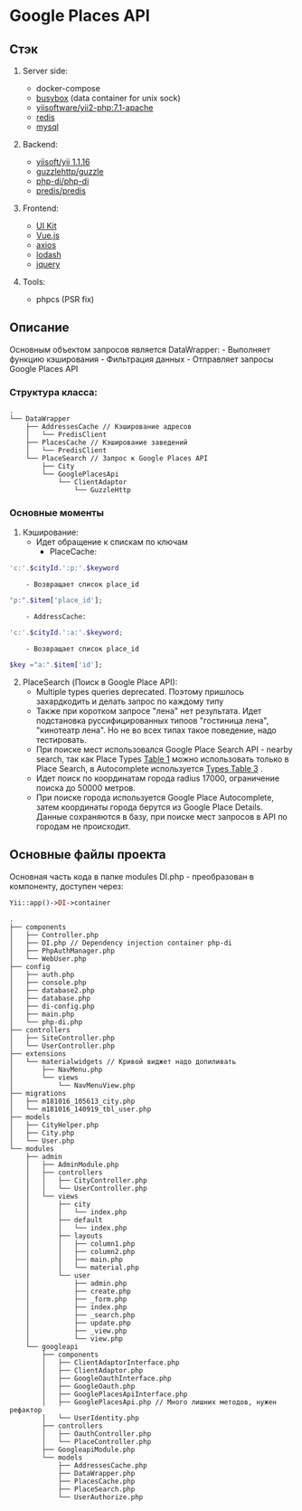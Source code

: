 # Google Places API

## Стэк
1. Server side:
    - docker-compose
    - [busybox](https://hub.docker.com/_/busybox/) (data container for unix sock)
    - [yiisoftware/yii2-php:7.1-apache](https://hub.docker.com/r/yiisoftware/yii2-php/tags/)
    - [redis](https://hub.docker.com/_/redis/)
    - [mysql](https://hub.docker.com/_/mysql/)

2. Backend:
    - [yiisoft/yii 1.1.16](https://github.com/yiisoft/yii/tree/1.1.16)
    - [guzzlehttp/guzzle](https://packagist.org/packages/guzzlehttp/guzzle)
    - [php-di/php-di](https://packagist.org/packages/php-di/php-di)
    - [predis/predis](https://packagist.org/packages/predis/predis)

3. Frontend:
    - [UI Kit](https://getuikit.com/)
    - [Vue.js](https://vuejs.org/)
    - [axios](https://github.com/axios/axios)
    - [lodash](https://lodash.com/)
    - [jquery](https://jquery.com/)

4. Tools:
    - phpcs (PSR fix)

## Описание

Основным объектом запросов является  DataWrapper:
    - Выполняет функцию кэширования
    - Фильтрация данных
    - Отправляет запросы Google Places API

### Структура класса:

```
.
└── DataWrapper
    ├── AddressesCache // Кэширование адресов
    │   └── PredisClient
    ├── PlacesCache // Кэширование заведений
    │   └── PredisClient
    └── PlaceSearch // Запрос к Google Places API
        ├── City
        └── GooglePlacesApi
            └── ClientAdaptor
                └── GuzzleHttp

```
### Основные моменты

1. Кэширование:
    - Идет обращение к спискам по ключам
        - PlaceCache:
```php
'c:'.$cityId.':p:'.$keyword
```
        - Возвращает список place_id
```php
"p:".$item['place_id'];
```
        - AddressCache:
```php
'c:'.$cityId.':a:'.$keyword;
```
        - Возвращает список place_id
```php
$key ="a:".$item['id'];
```

2. PlaceSearch (Поиск в Google Place API):
    - Multiple types queries deprecated. Поэтому пришлось захардкодить и делать запрос по каждому типу
    - Также при коротком запросе "лена" нет результата. Идет подстановка руссифицированных типоов "гостиница лена", "кинотеатр лена". Но не во всех типах такое поведение, надо тестировать.
    - При поиске мест использовался Google Place Search API - nearby search, так как Place Types [Table 1](https://developers.google.com/places/web-service/supported_types) можно использовать только в Place Search, в Autocomplete используется [Types Table 3](https://developers.google.com/places/web-service/supported_types) .
    - Идет поиск по координатам города radius 17000, ограничение поиска до 50000 метров.
    - При поиске города используется Google Place Autocomplete, затем координаты города берутся из Google Place Details. Данные сохраняются в базу, при поиске мест запросов в API по городам не происходит.

## Основные файлы проекта

Основная часть кода в папке modules
DI.php - преобразован в компоненту, доступен через:
```php
Yii::app()->DI->container
```

```
.
├── components
│   ├── Controller.php
│   ├── DI.php // Dependency injection container php-di
│   ├── PhpAuthManager.php
│   └── WebUser.php
├── config
│   ├── auth.php
│   ├── console.php
│   ├── database2.php
│   ├── database.php
│   ├── di-config.php
│   ├── main.php
│   └── php-di.php
├── controllers
│   ├── SiteController.php
│   └── UserController.php
├── extensions
│   └── materialwidgets // Кривой виджет надо допиливать
│       ├── NavMenu.php
│       └── views
│           └── NavMenuView.php
├── migrations
│   ├── m181016_105613_city.php
│   └── m181016_140919_tbl_user.php
├── models
│   ├── CityHelper.php
│   ├── City.php
│   └── User.php
└── modules
    ├── admin
    │   ├── AdminModule.php
    │   ├── controllers
    │   │   ├── CityController.php
    │   │   └── UserController.php
    │   └── views
    │       ├── city
    │       │   └── index.php
    │       ├── default
    │       │   └── index.php
    │       ├── layouts
    │       │   ├── column1.php
    │       │   ├── column2.php
    │       │   ├── main.php
    │       │   └── material.php
    │       └── user
    │           ├── admin.php
    │           ├── create.php
    │           ├── _form.php
    │           ├── index.php
    │           ├── _search.php
    │           ├── update.php
    │           ├── _view.php
    │           └── view.php
    └── googleapi
        ├── components
        │   ├── ClientAdaptorInterface.php
        │   ├── ClientAdaptor.php
        │   ├── GoogleOauthInterface.php
        │   ├── GoogleOauth.php
        │   ├── GooglePlacesApiInterface.php
        │   ├── GooglePlacesApi.php // Много лишних методов, нужен рефактор
        │   └── UserIdentity.php
        ├── controllers
        │   ├── OauthController.php
        │   └── PlaceController.php
        ├── GoogleapiModule.php
        └── models
            ├── AddressesCache.php
            ├── DataWrapper.php
            ├── PlacesCache.php
            ├── PlaceSearch.php
            └── UserAuthorize.php
```